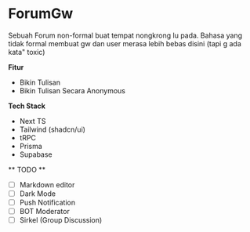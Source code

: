 # ForumGw

Sebuah Forum non-formal buat tempat nongkrong lu pada.
Bahasa yang tidak formal membuat gw dan user merasa lebih bebas disini (tapi g ada kata" toxic)

**Fitur**

- Bikin Tulisan
- Bikin Tulisan Secara Anonymous

**Tech Stack**

- Next TS
- Tailwind (shadcn/ui)
- tRPC
- Prisma
- Supabase

** TODO **

- [ ] Markdown editor
- [ ] Dark Mode
- [ ] Push Notification
- [ ] BOT Moderator
- [ ] Sirkel (Group Discussion)
